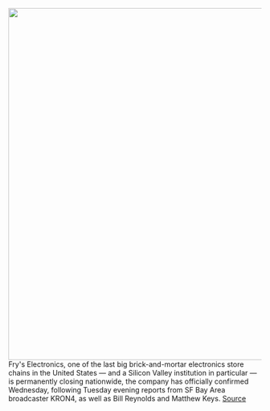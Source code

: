 <img src='https://cdn.vox-cdn.com/uploads/chorus_asset/file/11490453/a-01.0.png' width='700px' /><br/>
Fry's Electronics, one of the last big brick-and-mortar electronics store chains in the United States — and a Silicon Valley institution in particular — is permanently closing nationwide, the company has officially confirmed Wednesday, following Tuesday evening reports from SF Bay Area broadcaster KRON4, as well as Bill Reynolds and Matthew Keys.
<a href='https://www.theverge.com/circuitbreaker/2021/2/24/22298616/frys-electronics-going-out-of-business'> Source <a/>